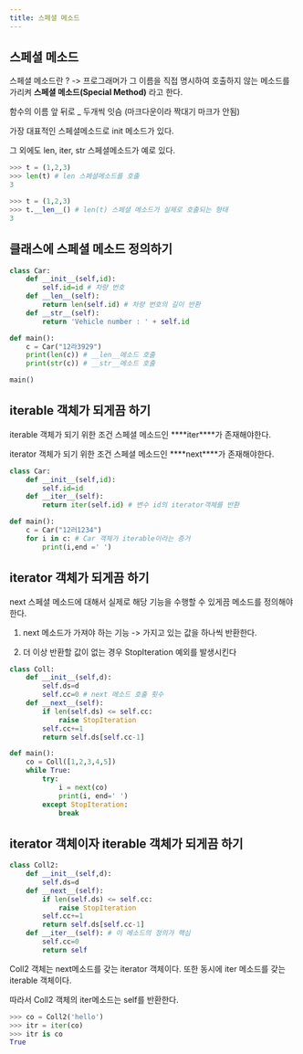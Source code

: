 ```yaml
---
title: 스페셜 메소드
---
```


## 스페셜 메소드

스페셜 메소드란 ? -> 프로그래머가 그 이름을 직접 명시하여 호출하지 않는 메소드를 가리켜 **스페셜 메소드(Special Method)** 라고 한다.

함수의 이름 앞 뒤로 \_ 두개씩 잇슴 (마크다운이라 짝대기 마크가 안됨)

가장 대표적인 스페셜메소드로 init 메소드가 있다.

그 외에도 len, iter, str 스페셜메소드가 예로 있다.

```python
>>> t = (1,2,3)
>>> len(t) # len 스페셜메소드를 호출
3
```

```python
>>> t = (1,2,3)
>>> t.__len__() # len(t) 스페셜 메소드가 실제로 호출되는 형태
3
```

## 클래스에 스페셜 메소드 정의하기

```python
class Car:
    def __init__(self,id):
        self.id=id # 차량 번호
    def __len__(self):
        return len(self.id) # 차량 번호의 길이 반환
    def __str__(self):
        return 'Vehicle number : ' + self.id

def main():
    c = Car("12라3929")
    print(len(c)) # __len__메소드 호출
    print(str(c)) # __str__메소드 호출

main()
```

## iterable 객체가 되게끔 하기

iterable 객체가 되기 위한 조건 스페셜 메소드인 \***\*iter\*\***가 존재해야한다.

iterator 객체가 되기 위한 조건 스페셜 메소드인 \***\*next\*\***가 존재해야한다.

```python
class Car:
    def __init__(self,id):
        self.id=id
    def __iter__(self):
        return iter(self.id) # 변수 id의 iterator객체를 반환

def main():
    c = Car("12러1234")
    for i in c: # Car 객체가 iterable이라는 증거
        print(i,end =' ')
```

## iterator 객체가 되게끔 하기

next 스페셜 메소드에 대해서 실제로 해당 기능을 수행할 수 있게끔 메소드를 정의해야한다.

1. next 메소드가 가져야 하는 기능 -> 가지고 있는 값을 하나씩 반환한다.

2. 더 이상 반환할 값이 없는 경우 StopIteration 예외를 발생시킨다

```python
class Coll:
    def __init__(self,d):
        self.ds=d
        self.cc=0 # next 메소드 호출 횟수
    def __next__(self):
        if len(self.ds) <= self.cc:
            raise StopIteration
        self.cc+=1
        return self.ds[self.cc-1]

def main():
    co = Coll([1,2,3,4,5])
    while True:
        try:
            i = next(co)
            print(i, end=' ')
        except StopIteration:
            break
```

## iterator 객체이자 iterable 객체가 되게끔 하기

```python
class Coll2:
    def __init__(self,d):
        self.ds=d
    def __next__(self):
        if len(self.ds) <= self.cc:
            raise StopIteration
        self.cc+=1
        return self.ds[self.cc-1]
    def __iter__(self): # 이 메소드의 정의가 핵심
        self.cc=0
        return self

```

Coll2 객체는 next메소드를 갖는 iterator 객체이다. 또한 동시에 iter 메소드를 갖는 iterable 객체이다.

따라서 Coll2 객체의 iter메소드는 self를 반환한다.

```python
>>> co = Coll2('hello')
>>> itr = iter(co)
>>> itr is co
True
```
